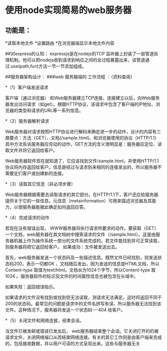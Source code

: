 # 使用node实现简易的web服务器
## 功能是：
*读取本地文件
*设置路由
*在浏览器端显示本地文件内容

##对express的认知：
expressjs是在nodejs的TCP 监听器上封装了一层管道处理机制。他可以把nodejs收到请求到响应之间的全过程暴露出来，该管道通过.use(path,fun)方法一节一节添加组成。

##服务器架构设计：
###web 服务器端的 工作流程 ：（资料查阅）

*（1）客户端发送请求

客户端（通过浏览器） 和Web服务器建立TCP连接，连接建立以后，向Web服务器发出访问请求（如get）。根据HTTP协议，该请求中包含了客户端的IP地址、浏览器的类型和请求的URL等一系列信息。

*（2）服务器解析请求

Web服务器对请求按照HTTP协议进行解码来确定进一步的动作，设计的内容有三鼐要点：方法（GET）、文档(/sample.html)、和浏览器使用的协议（HTTP/1.1）其中方法告诉服务器应完动的动作，GET方法的含义很明显是：服务器应定位、读取文件并将它返回给客户。

Web服务器软件现在就知道了，它应该找到文件/sample.html，并使用HTTP/1.1协议将内存返回给客户。信息是经过与请求到来相同的连接发出的，所以服务器不需要定们客户或创建新的连接。

*（3）读取其它信息（非必须步骤）

  Web服务器根据需要去读取请求的其它部分。在HTTP/1.1下，客户还应给服务器提供关于它的一些信息。元信息（metainformation）可用来描述浏览器及其能力，以使服务器能据此确定如何返回应答。

*（4）完成请求的动作

若现在没有错误出现， WWW服务器将执行请求所要求的动作。要获取（GET）一个文档，web服务器在其文档树中搜索请求的文件（/sample.html）。这是由服务器机器上作为操作系统一部分的文件系统完成的。若文件能找到并可正常读取，则服务器将把它返回给客户。
如果成功：文件被发送出去。

首先，web服务器发送一个状态码及一些描述信息。既然文件已经找到，则发送状态码200，表示一切都OK ，文档随后发出，因为发送的信息是HTML文档，所以Content-type 取值为text/html。文档长为1024个字节，所以Content-type 取1024 。服务器软件的标识及文件的时间属性信息也被包含在头域中。

如果失败：返回错误指示。

如果请求的文件没有找到或找到但无法读取，测请求无法满足。这时将返回不同于200的状态码。最常见的问题是请求中的文件名拼写有误，所以服务器无法找到该文件。这种情况下，服务器将发送一个状态码---404 给客户。

*（5）关闭文件和网络连接，结束会话。

当文件已被发邮或错误已发出后， web服务器结束整个会话。它关闭打开的的被请求文件，关闭网络端口从而结束网络连接。有关的其它工作则是由客户端来完成的，包括接收数据，并以用户可读的方式呈现出来。这些与服务器无关











